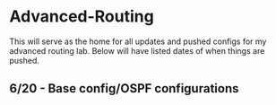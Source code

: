 # Advanced-Routing
This will serve as the home for all updates and pushed configs for my advanced routing lab. Below will have listed dates of when things are pushed.
## 6/20 - Base config/OSPF configurations
